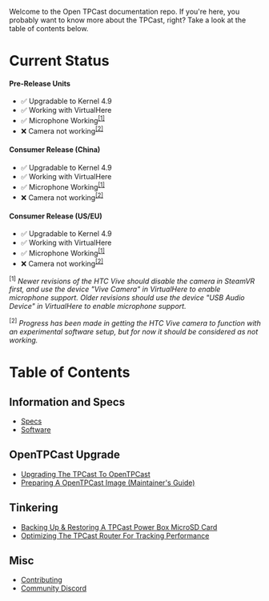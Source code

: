 Welcome to the Open TPCast documentation repo. If you're here, you probably want to know more about the TPCast, right? Take a look at the table of contents below.

# Current Status

#### Pre-Release Units
- :white_check_mark: Upgradable to Kernel 4.9
- :white_check_mark: Working with VirtualHere
- :white_check_mark: Microphone Working<sup>[[1]](#f1)</sup>
- :x: Camera not working<sup>[[2]](#f2)</sup>

#### Consumer Release (China)
- :white_check_mark: Upgradable to Kernel 4.9
- :white_check_mark: Working with VirtualHere
- :white_check_mark: Microphone Working<sup>[[1]](#f1)</sup>
- :x: Camera not working<sup>[[2]](#f2)</sup>

#### Consumer Release (US/EU)
- :white_check_mark: Upgradable to Kernel 4.9
- :white_check_mark: Working with VirtualHere
- :white_check_mark: Microphone Working<sup>[[1]](#f1)</sup>
- :x: Camera not working<sup>[[2]](#f2)</sup>

<sup><a name="f1">[1]</a></sup> *Newer revisions of the HTC Vive should disable the camera in SteamVR first, and use the device "Vive Camera" in VirtualHere to enable microphone support.  Older revisions should use the device "USB Audio Device" in VirtualHere to enable microphone support.*

<sup><a name="f2">[2]</a></sup> *Progress has been made in getting the HTC Vive camera to function with an experimental software setup, but for now it should be considered as not working.*

# Table of Contents

## Information and Specs

- [Specs](SPECS.md)
- [Software](SOFTWARE.md)

## OpenTPCast Upgrade

- [Upgrading The TPCast To OpenTPCast](guides/UPGRADE.md)
- [Preparing A OpenTPCast Image (Maintainer's Guide)](guides/PREPAREIMAGE.md)

## Tinkering
- [Backing Up & Restoring A TPCast Power Box MicroSD Card](guides/SDCARD.md)
- [Optimizing The TPCast Router For Tracking Performance](guides/ROUTER.md)

## Misc

- [Contributing](CONTRIBUTING.md)
- [Community Discord](https://discord.gg/kAbqRGC)
